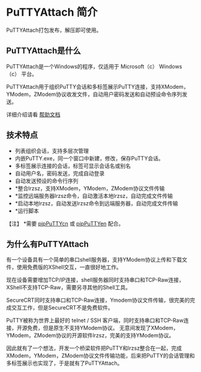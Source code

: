 # PuTTYAttach 简介

PuTTYAttach打包发布，解压即可使用。

## PuTTYAttach是什么

PuTTYAttach是一个Windows的程序，仅适用于 Microsoft（c） Windows（c） 平台。

PuTTYAttach用于组织PuTTY会话和多标签展示PuTTY连接，支持XModem，YModem，ZModem协议收发文件，自动用户密码发送和自动预设命令序列发送。

详细介绍请看 [帮助文档](/help.md)


## 技术特点

- 列表组织会话，支持多层次管理
- 内嵌PuTTY.exe，同一个窗口中新建，修改，保存PuTTY会话。
- 多标签展示连接的会话，标签可显示会话名或别名
- 自动用户名，密码发送，完成自动登录
- 自动发送预设的命令行序列
- *整合lrzsz，支持XModem，YModem，ZModem协议文件传输
- *监控远端服务器lrzsz命令，自动激活本地lrzsz，自动完成文件传输
- *启动本地lrzsz，自动发送lrzsz命令到远端服务器，自动完成文件传输
- *运行脚本

【注】 *需要 [pipPuTTYcn](https://github.com/hfcjx/pipPuTTYcn) 或 [pipPuTTYen](https://github.com/hfcjx/pipPuTTYen) 配合。

## 为什么有PuTTYAttach

有一个设备具有一个简单的串口shell服务器，支持YModem协议上传和下载文件，使用免费版的XShell交互，一直很好地工作。

现在设备需要增加TCP/IP连接，shell服务器同时支持串口和TCP-Raw连接，XShell不支持TCP-Raw，需要另寻其他的Shell工具。

SecureCRT同时支持串口和TCP-Raw连接，Ymodem协议文件传输，很完美的完成交互工作，但是SecureCRT不是免费软件。

PuTTY被称为世界上最好的 telnet / SSH 客户端，同时支持串口和TCP-Raw连接，开源免费，但是原生不支持YModem协议。
无意间发现了XModem，YModem，ZModem协议的开源软件lrzsz，完美的支持YModem协议。

因此就有了一个想法，开发一个桥梁软件把PuTTY和lrzsz整合在一起，完成XModem，YModem，ZModem协议文件传输功能，后来把PuTTY的会话管理和多标签展示也实现了，于是就有了PuTTYAttach。


